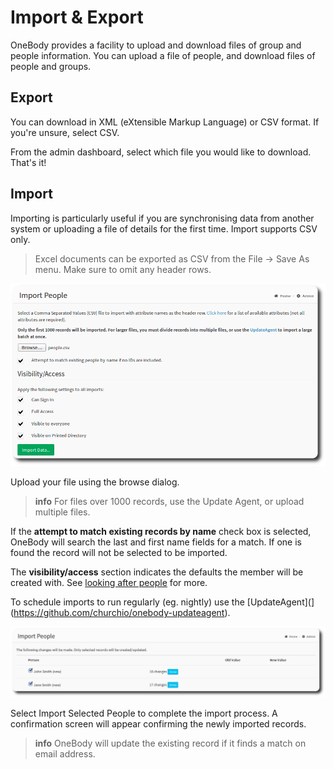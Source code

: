 # Import & Export

OneBody provides a facility to upload and download files of group and people information. You can upload a file of people, and download files of people and groups.

## Export
You can download in XML (eXtensible Markup Language) or CSV format. If you're unsure, select CSV.

From the admin dashboard, select which file you would like to download. That's it!

## Import
Importing is particularly useful if you are synchronising data from another system or uploading a file of details for the first time. Import supports CSV only.

> Excel documents can be exported as CSV from the File -> Save As menu. Make sure to omit any header rows.


![Import Settings](../img/admin/import-export-1.png)

Upload your file using the browse dialog.

> **info** For files over 1000 records, use the Update Agent, or upload multiple files.


If the **attempt to match existing records by name** check box is selected, OneBody will search the last and first name fields for a match. If one is found the record will not be selected to be imported.

The **visibility/access** section indicates the defaults the member will be created with. See [looking after people](../administration/looking_after_people.html) for more.

To schedule imports to run regularly (eg. nightly) use the [UpdateAgent](](https://github.com/churchio/onebody-updateagent).

![Import Settings](../img/admin/import-export-2.png)

Select Import Selected People to complete the import process. A confirmation screen will appear confirming the newly imported records.

> **info** OneBody will update the existing record if it finds a match on email address.
